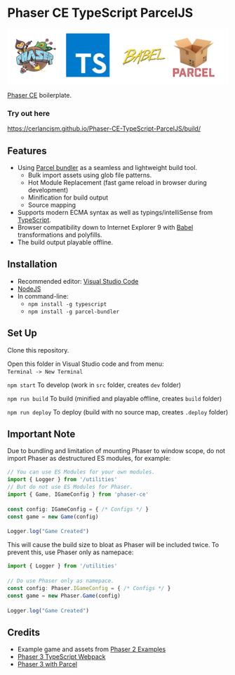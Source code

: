 # Phaser CE TypeScript ParcelJS

<div align="center">
<img src="https://raw.githubusercontent.com/Cerlancism/Phaser-CE-TypeScript-ParcelJS/master/Banner.png" width="640" alt="Banner" />
</div>

[Phaser CE](https://github.com/photonstorm/phaser-ce) boilerplate.

### Try out here
<https://cerlancism.github.io/Phaser-CE-TypeScript-ParcelJS/build/>

## Features
- Using [Parcel bundler](https://parceljs.org/) as a seamless and lightweight build tool.  
    - Bulk import assets using glob file patterns.
    - Hot Module Replacement (fast game reload in browser during development)
    - Minification for build output
    - Source mapping
- Supports modern ECMA syntax as well as typings/intelliSense from [TypeScript](http://www.typescriptlang.org/).
- Browser compatibility down to Internet Explorer 9 with [Babel](https://babeljs.io/) transformations and polyfills.
- The build output playable offline.

## Installation
- Recommended editor: [Visual Studio Code](https://code.visualstudio.com/)
- [NodeJS](https://nodejs.org/en/)
- In command-line: 
    - `npm install -g typescript`
    - `npm install -g parcel-bundler`

## Set Up
Clone this repository.

Open this folder in Visual Studio code and from menu:  
`Terminal -> New Terminal`

`npm start` To develop (work in `src` folder, creates `dev` folder)

`npm run build` To build (minified and playable offline, creates `build` folder)

`npm run deploy` To deploy (build with no source map, creates `.deploy` folder)

## Important Note
Due to bundling and limitation of mounting Phaser to window scope, do not import Phaser as destructured ES modules, for example:  
``` ts
// You can use ES Modules for your own modules.
import { Logger } from '/utilities'
// But do not use ES Modules for Phaser.
import { Game, IGameConfig } from 'phaser-ce'

const config: IGameConfig = { /* Configs */ }
const game = new Game(config)

Logger.log("Game Created")
```
This will cause the build size to bloat as Phaser will be included twice.
To prevent this, use Phaser only as namepace:

``` ts
import { Logger } from '/utilities'

// Do use Phaser only as namepace.
const config: Phaser.IGameConfig = { /* Configs */ }
const game = new Phaser.Game(config)

Logger.log("Game Created")
```

## Credits
- Example game and assets from [Phaser 2 Examples](https://github.com/photonstorm/phaser-examples)
- [Phaser 3 TypeScript Webpack](https://github.com/troyedwardsjr/phaser3-typescript-webpack)
- [Phaser 3 with Parcel](https://github.com/samme/phaser-parcel)
